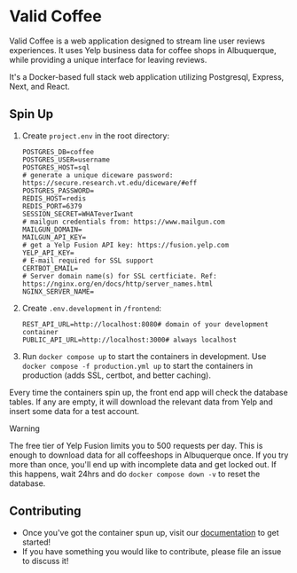 # Valid Coffee

Valid Coffee is a web application designed to stream line user reviews experiences. It uses Yelp business data for
coffee shops in Albuquerque, while providing a unique interface for leaving reviews.

It's a Docker-based full stack web application utilizing Postgresql, Express, Next, and React.

## Spin Up

1. Create `project.env` in the root directory:
    ```dotenv
    POSTGRES_DB=coffee
    POSTGRES_USER=username
    POSTGRES_HOST=sql
    # generate a unique diceware password: https://secure.research.vt.edu/diceware/#eff
    POSTGRES_PASSWORD=
    REDIS_HOST=redis
    REDIS_PORT=6379
    SESSION_SECRET=WHATeverIwant
    # mailgun credentials from: https://www.mailgun.com
    MAILGUN_DOMAIN=
    MAILGUN_API_KEY=
    # get a Yelp Fusion API key: https://fusion.yelp.com
    YELP_API_KEY=
    # E-mail required for SSL support
    CERTBOT_EMAIL=
    # Server domain name(s) for SSL certficiate. Ref: https://nginx.org/en/docs/http/server_names.html
    NGINX_SERVER_NAME=
    ```

2. Create `.env.development` in `/frontend`:
    ```dotenv
    REST_API_URL=http://localhost:8080# domain of your development container
    PUBLIC_API_URL=http://localhost:3000# always localhost
    ```

3. Run `docker compose up` to start the containers in development. Use `docker compose -f production.yml up` to start the containers in production (adds SSL, certbot, and better caching).

Every time the containers spin up, the front end app will check the database tables. If any are empty, it will download the relevant data from Yelp and insert some data for a test
  account.

> [!WARNING]
> The free tier of Yelp Fusion limits you to 500 requests per day. This is enough to download data for all coffeeshops
in Albuquerque once. If you try more than once, you'll end up with incomplete data and get locked out. If this happens,
wait 24hrs and do `docker compose down -v` to reset the database.

## Contributing

* Once you've got the container spun up, visit our [documentation](docs) to get started!
* If you have something you would like to contribute, please file an issue to discuss it!